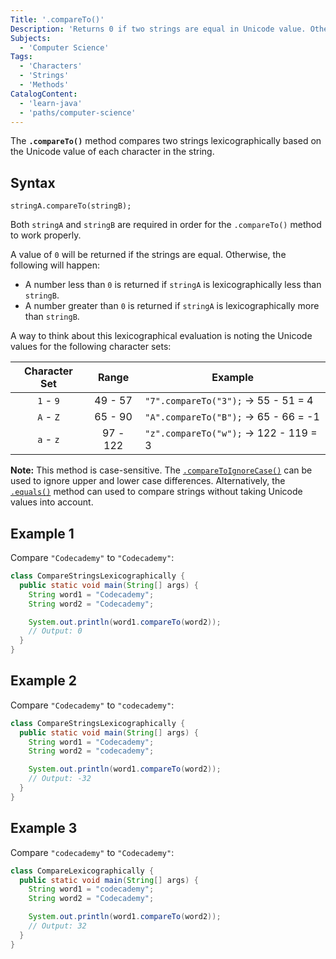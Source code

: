 ```yaml
---
Title: '.compareTo()'
Description: 'Returns 0 if two strings are equal in Unicode value. Otherwise, the lexicographical difference is returned.'
Subjects:
  - 'Computer Science'
Tags:
  - 'Characters'
  - 'Strings'
  - 'Methods'
CatalogContent:
  - 'learn-java'
  - 'paths/computer-science'
---
```


The **`.compareTo()`** method compares two strings lexicographically based on the Unicode value of each character in the string.

## Syntax

```pseudo
stringA.compareTo(stringB);
```

Both `stringA` and `stringB` are required in order for the `.compareTo()` method to work properly.

A value of `0` will be returned if the strings are equal. Otherwise, the following will happen:

- A number less than `0` is returned if `stringA` is lexicographically less than `stringB`.
- A number greater than `0` is returned if `stringA` is lexicographically more than `stringB`.

A way to think about this lexicographical evaluation is noting the Unicode values for the following character sets:

| Character Set |  Range   | Example                                |
| :-----------: | :------: | -------------------------------------- |
|   `1` - `9`   | 49 - 57  | `"7".compareTo("3");` -> 55 - 51 = 4   |
|   `A` - `Z`   | 65 - 90  | `"A".compareTo("B");` -> 65 - 66 = -1  |
|   `a` - `z`   | 97 - 122 | `"z".compareTo("w");` -> 122 - 119 = 3 |

**Note:** This method is case-sensitive. The [`.compareToIgnoreCase()`](https://www.codecademy.com/resources/docs/java/strings/compareToIgnoreCase) can be used to ignore upper and lower case differences. Alternatively, the [`.equals()`](https://www.codecademy.com/resources/docs/java/strings/equals) method can used to compare strings without taking Unicode values into account.

## Example 1

Compare `"Codecademy"` to `"Codecademy"`:

```java
class CompareStringsLexicographically {
  public static void main(String[] args) {
    String word1 = "Codecademy";
    String word2 = "Codecademy";

    System.out.println(word1.compareTo(word2));
    // Output: 0
  }
}
```

## Example 2

Compare `"Codecademy"` to `"codecademy"`:

```java
class CompareStringsLexicographically {
  public static void main(String[] args) {
    String word1 = "Codecademy";
    String word2 = "codecademy";

    System.out.println(word1.compareTo(word2));
    // Output: -32
  }
}
```

## Example 3

Compare `"codecademy"` to `"Codecademy"`:

```java
class CompareLexicographically {
  public static void main(String[] args) {
    String word1 = "codecademy";
    String word2 = "Codecademy";

    System.out.println(word1.compareTo(word2));
    // Output: 32
  }
}
```
